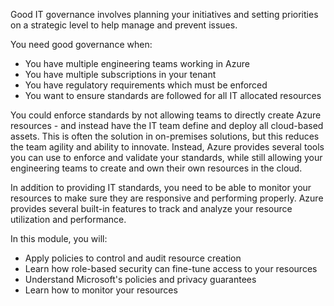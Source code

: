 Good IT governance involves planning your initiatives and setting priorities on a strategic level to help manage and prevent issues.

You need good governance when:

- You have multiple engineering teams working in Azure
- You have multiple subscriptions in your tenant
- You have regulatory requirements which must be enforced
- You want to ensure standards are followed for all IT allocated resources

You could enforce standards by not allowing teams to directly create Azure resources - and instead have the IT team define and deploy all cloud-based assets. This is often the solution in on-premises solutions, but this reduces the team agility and ability to innovate. Instead, Azure provides several tools you can use to enforce and validate your standards, while still allowing your engineering teams to create and own their own resources in the cloud.

In addition to providing IT standards, you need to be able to monitor your resources to make sure they are responsive and performing properly. Azure provides several built-in features to track and analyze your resource utilization and performance.

In this module, you will:

- Apply policies to control and audit resource creation
- Learn how role-based security can fine-tune access to your resources
- Understand Microsoft's policies and privacy guarantees
- Learn how to monitor your resources
